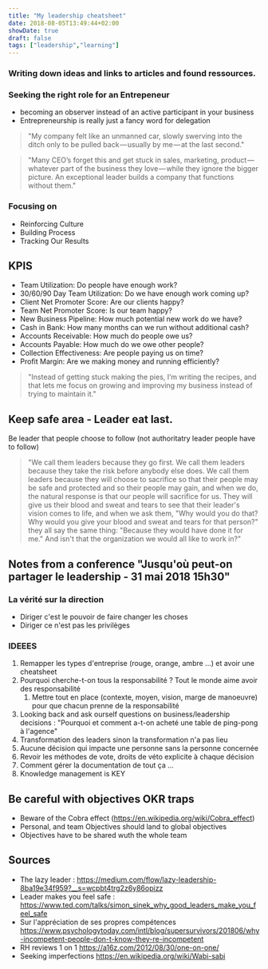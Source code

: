 ```yaml
---
title: "My leadership cheatsheet"
date: 2018-08-05T13:49:44+02:00
showDate: true
draft: false
tags: ["leadership","learning"]
---
```

### Writing down ideas and links to articles and found ressources.

### Seeking the right role for an Entrepeneur
- becoming an observer instead of an active participant in your business
- Entrepreneurship is really just a fancy word for delegation

> "My company felt like an unmanned car, slowly swerving into the ditch only to be pulled back — usually by me — at the last second."

> "Many CEO’s forget this and get stuck in sales, marketing, product — whatever part of the business they love — while they ignore the bigger picture. An exceptional leader builds a company that functions without them."

### Focusing on
- Reinforcing Culture
- Building Process
- Tracking Our Results

## KPIS
- Team Utilization: Do people have enough work?
- 30/60/90 Day Team Utilization: Do we have enough work coming up?
- Client Net Promoter Score: Are our clients happy?
- Team Net Promoter Score: Is our team happy?
- New Business Pipeline: How much potential new work do we have?
- Cash in Bank: How many months can we run without additional cash?
- Accounts Receivable: How much do people owe us?
- Accounts Payable: How much do we owe other people?
- Collection Effectiveness: Are people paying us on time?
- Profit Margin: Are we making money and running efficiently?

> "Instead of getting stuck making the pies, I’m writing the recipes, and that lets me focus on growing and improving my business instead of trying to maintain it."

## Keep safe area - Leader eat last.
Be leader that people choose to follow (not authoritatry leader people have to follow)

>"We call them leaders because they go first. We call them leaders because they take the risk before anybody else does. We call them leaders because they will choose to sacrifice so that their people may be safe and protected and so their people may gain, and when we do, the natural response is that our people will sacrifice for us. They will give us their blood and sweat and tears to see that their leader's vision comes to life, and when we ask them, "Why would you do that? Why would you give your blood and sweat and tears for that person?" they all say the same thing: "Because they would have done it for me." And isn't that the organization we would all like to work in?"

## Notes from a conference "Jusqu'où peut-on partager le leadership - 31 mai 2018 15h30"

### La vérité sur la direction
- Diriger c'est le pouvoir de faire changer les choses
- Diriger ce n'est pas les privilèges

### IDEEES
1. Remapper les types d'entreprise (rouge, orange, ambre ...) et avoir une cheatsheet
2. Pourquoi cherche-t-on tous la responsabilité ? Tout le monde aime avoir des responsabilité
    1. Mettre tout en place (contexte, moyen, vision, marge de manoeuvre) pour que chacun prenne de la responsabilité
2. Looking back and ask ourself questions on business/leadership decisions : "Pourquoi et comment a-t-on acheté une table de ping-pong à l'agence"
3. Transformation des leaders sinon la transformation n'a pas lieu
5. Aucune décision qui impacte une personne sans la personne concernée
6. Revoir les méthodes de vote, droits de véto explicite à chaque décision
7. Comment gérer la documentation de tout ça ...
8. Knowledge management is KEY

## Be careful with objectives OKR traps
- Beware of the Cobra effect (https://en.wikipedia.org/wiki/Cobra_effect)
- Personal, and team Objectives should land to global objectives
- Objectives have to be shared wuth the whole team

## Sources
- The lazy leader : https://medium.com/flow/lazy-leadership-8ba19e34f959?__s=wcpbt4trg2z6y86opizz
- Leader makes you feel safe : https://www.ted.com/talks/simon_sinek_why_good_leaders_make_you_feel_safe
- Sur l'appréciation de ses propres compétences https://www.psychologytoday.com/intl/blog/supersurvivors/201806/why-incompetent-people-don-t-know-they-re-incompetent
- RH reviews 1 on 1 https://a16z.com/2012/08/30/one-on-one/
- Seeking imperfections https://en.wikipedia.org/wiki/Wabi-sabi
